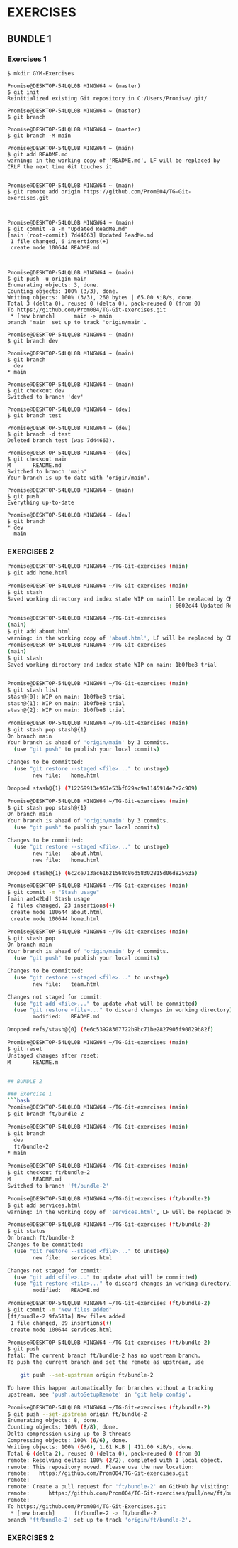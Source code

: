 # EXERCISES

## BUNDLE 1

### Exercises 1

```
$ mkdir GYM-Exercises

Promise@DESKTOP-54LQL0B MINGW64 ~ (master)
$ git init
Reinitialized existing Git repository in C:/Users/Promise/.git/

Promise@DESKTOP-54LQL0B MINGW64 ~ (master)
$ git branch

Promise@DESKTOP-54LQL0B MINGW64 ~ (master)
$ git branch -M main

Promise@DESKTOP-54LQL0B MINGW64 ~ (main)
$ git add README.md
warning: in the working copy of 'README.md', LF will be replaced by CRLF the next time Git touches it


Promise@DESKTOP-54LQL0B MINGW64 ~ (main)
$ git remote add origin https://github.com/Prom004/TG-Git-exercises.git



Promise@DESKTOP-54LQL0B MINGW64 ~ (main)
$ git commit -a -m "Updated ReadMe.md"
[main (root-commit) 7d44663] Updated ReadMe.md
 1 file changed, 6 insertions(+)
 create mode 100644 README.md



Promise@DESKTOP-54LQL0B MINGW64 ~ (main)
$ git push -u origin main
Enumerating objects: 3, done.
Counting objects: 100% (3/3), done.
Writing objects: 100% (3/3), 260 bytes | 65.00 KiB/s, done. 
Total 3 (delta 0), reused 0 (delta 0), pack-reused 0 (from 0)
To https://github.com/Prom004/TG-Git-exercises.git
 * [new branch]      main -> main
branch 'main' set up to track 'origin/main'.

Promise@DESKTOP-54LQL0B MINGW64 ~ (main)
$ git branch dev

Promise@DESKTOP-54LQL0B MINGW64 ~ (main)
$ git branch
  dev
* main

Promise@DESKTOP-54LQL0B MINGW64 ~ (main)
$ git checkout dev
Switched to branch 'dev'

Promise@DESKTOP-54LQL0B MINGW64 ~ (dev)
$ git branch test

Promise@DESKTOP-54LQL0B MINGW64 ~ (dev)
$ git branch -d test
Deleted branch test (was 7d44663).

Promise@DESKTOP-54LQL0B MINGW64 ~ (dev)
$ git checkout main
M       README.md
Switched to branch 'main'
Your branch is up to date with 'origin/main'.

Promise@DESKTOP-54LQL0B MINGW64 ~ (main)
$ git push
Everything up-to-date

Promise@DESKTOP-54LQL0B MINGW64 ~ (dev)
$ git branch
* dev
  main
```
### EXERCISES 2

```bash
Promise@DESKTOP-54LQL0B MINGW64 ~/TG-Git-exercises (main)
$ git add home.html

Promise@DESKTOP-54LQL0B MINGW64 ~/TG-Git-exercises (main)
$ git stash
Saved working directory and index state WIP on mainll be replaced by CRLF : 6602c44 Updated ReadMe
                                                   : 6602c44 Updated ReadM

Promise@DESKTOP-54LQL0B MINGW64 ~/TG-Git-exercises 
(main)
$ git add about.html
warning: in the working copy of 'about.html', LF will be replaced by CRLF the next time Git touches it
Promise@DESKTOP-54LQL0B MINGW64 ~/TG-Git-exercises 
(main)
$ git stash
Saved working directory and index state WIP on main: 1b0fbe8 trial


Promise@DESKTOP-54LQL0B MINGW64 ~/TG-Git-exercises (main)
$ git stash list
stash@{0}: WIP on main: 1b0fbe8 trial
stash@{1}: WIP on main: 1b0fbe8 trial
stash@{2}: WIP on main: 1b0fbe8 trial

Promise@DESKTOP-54LQL0B MINGW64 ~/TG-Git-exercises (main)
$ git stash pop stash@{1}
On branch main
Your branch is ahead of 'origin/main' by 3 commits.
  (use "git push" to publish your local commits)

Changes to be committed:
  (use "git restore --staged <file>..." to unstage)
        new file:   home.html

Dropped stash@{1} (712269913e961e53bf029ac9a1145914e7e2c909)

Promise@DESKTOP-54LQL0B MINGW64 ~/TG-Git-exercises (main)
$ git stash pop stash@{1}
On branch main
Your branch is ahead of 'origin/main' by 3 commits.
  (use "git push" to publish your local commits)

Changes to be committed:
  (use "git restore --staged <file>..." to unstage)
        new file:   about.html
        new file:   home.html

Dropped stash@{1} (6c2ce713ac61621568c86d58302815d06d82563a)

Promise@DESKTOP-54LQL0B MINGW64 ~/TG-Git-exercises (main)
$ git commit -m "Stash usage"
[main ae142bd] Stash usage
 2 files changed, 23 insertions(+)
 create mode 100644 about.html
 create mode 100644 home.html

Promise@DESKTOP-54LQL0B MINGW64 ~/TG-Git-exercises (main)
$ git stash pop
On branch main
Your branch is ahead of 'origin/main' by 4 commits.
  (use "git push" to publish your local commits)

Changes to be committed:
  (use "git restore --staged <file>..." to unstage)
        new file:   team.html

Changes not staged for commit:
  (use "git add <file>..." to update what will be committed)
  (use "git restore <file>..." to discard changes in working directory)
        modified:   README.md

Dropped refs/stash@{0} (6e6c53928307722b9bc71be2827905f90029b82f)

Promise@DESKTOP-54LQL0B MINGW64 ~/TG-Git-exercises (main)
$ git reset
Unstaged changes after reset:
M       README.m


## BUNDLE 2

### Exercise 1
```bash
Promise@DESKTOP-54LQL0B MINGW64 ~/TG-Git-exercises (main)
$ git branch ft/bundle-2
```
```bash
Promise@DESKTOP-54LQL0B MINGW64 ~/TG-Git-exercises (main)
$ git branch
  dev
  ft/bundle-2
* main
```

```bash
Promise@DESKTOP-54LQL0B MINGW64 ~/TG-Git-exercises (main)
$ git checkout ft/bundle-2
M       README.md
Switched to branch 'ft/bundle-2'
```

```bash
Promise@DESKTOP-54LQL0B MINGW64 ~/TG-Git-exercises (ft/bundle-2)
$ git add services.html
warning: in the working copy of 'services.html', LF will be replaced by CRLF the next time Git touches it
```

```bash
Promise@DESKTOP-54LQL0B MINGW64 ~/TG-Git-exercises (ft/bundle-2)
$ git status
On branch ft/bundle-2
Changes to be committed:
  (use "git restore --staged <file>..." to unstage)
        new file:   services.html

Changes not staged for commit:
  (use "git add <file>..." to update what will be committed)
  (use "git restore <file>..." to discard changes in working directory)  
        modified:   README.md
```

```bash
Promise@DESKTOP-54LQL0B MINGW64 ~/TG-Git-exercises (ft/bundle-2)
$ git commit -m "New files added"
[ft/bundle-2 9fa511a] New files added
 1 file changed, 89 insertions(+)
 create mode 100644 services.html
```

```bash
Promise@DESKTOP-54LQL0B MINGW64 ~/TG-Git-exercises (ft/bundle-2)
$ git push
fatal: The current branch ft/bundle-2 has no upstream branch.
To push the current branch and set the remote as upstream, use

    git push --set-upstream origin ft/bundle-2

To have this happen automatically for branches without a tracking        
upstream, see 'push.autoSetupRemote' in 'git help config'.
```

```bash
Promise@DESKTOP-54LQL0B MINGW64 ~/TG-Git-exercises (ft/bundle-2)
$ git push --set-upstream origin ft/bundle-2
Enumerating objects: 8, done.
Counting objects: 100% (8/8), done.
Delta compression using up to 8 threads
Compressing objects: 100% (6/6), done.
Writing objects: 100% (6/6), 1.61 KiB | 411.00 KiB/s, done.
Total 6 (delta 2), reused 0 (delta 0), pack-reused 0 (from 0)
remote: Resolving deltas: 100% (2/2), completed with 1 local object.     
remote: This repository moved. Please use the new location:
remote:   https://github.com/Prom004/TG-Git-exercises.git
remote:
remote: Create a pull request for 'ft/bundle-2' on GitHub by visiting:   
remote:      https://github.com/Prom004/TG-Git-exercises/pull/new/ft/bundle-2
remote:
To https://github.com/Prom004/TG-Git-Exercises.git
 * [new branch]      ft/bundle-2 -> ft/bundle-2
branch 'ft/bundle-2' set up to track 'origin/ft/bundle-2'.
```


### EXERCISES 2

